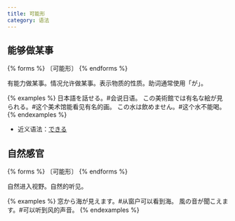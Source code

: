 ```yaml
---
title: 可能形
category: 语法
---
```


## 能够做某事

{% forms %}
〔可能形〕
{% endforms %}

有能力做某事。情况允许做某事。表示物质的性质。助词通常使用「が」。

{% examples %}
日本語を話せる。#会说日语。
この美術館では有名な絵が見られる。#这个美术馆能看见有名的画。
この水は飲めません。#这个水不能喝。
{% endexamples %}

- 近义语法：[できる](../dekiru)

## 自然感官

{% forms %}
〔可能形〕
{% endforms %}

自然进入视野。自然的听见。

{% examples %}
窓から海が見えます。#从窗户可以看到海。
風の音が聞こえます。#可以听到风的声音。
{% endexamples %}
